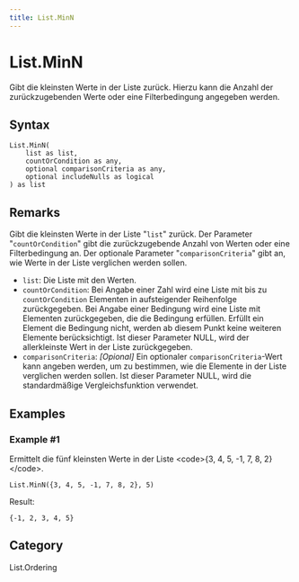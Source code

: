 ```yaml
---
title: List.MinN
---
```


# List.MinN


Gibt die kleinsten Werte in der Liste zurück. Hierzu kann die Anzahl der zurückzugebenden Werte oder eine Filterbedingung angegeben werden.


## Syntax

```powerquery
List.MinN(
    list as list,
    countOrCondition as any,
    optional comparisonCriteria as any,
    optional includeNulls as logical
) as list
```


## Remarks

Gibt die kleinsten Werte in der Liste "<code>list</code>" zurück.    Der Parameter "<code>countOrCondition</code>" gibt die zurückzugebende Anzahl von Werten oder eine Filterbedingung an. Der optionale Parameter "<code>comparisonCriteria</code>" gibt an, wie Werte in der Liste verglichen werden sollen. <ul>        <li> <code>list</code>: Die Liste mit den Werten.</li>        <li> <code>countOrCondition</code>:  Bei Angabe einer Zahl wird eine Liste mit bis zu <code>countOrCondition</code> Elementen in aufsteigender Reihenfolge zurückgegeben. Bei Angabe einer Bedingung wird eine Liste mit Elementen zurückgegeben, die die Bedingung erfüllen. Erfüllt ein Element die Bedingung nicht, werden ab diesem Punkt keine weiteren Elemente berücksichtigt. Ist dieser Parameter NULL, wird der allerkleinste Wert in der Liste zurückgegeben.</li><li><code>comparisonCriteria</code>: <i>[Opional]</i> Ein optionaler <code>comparisonCriteria</code>-Wert kann angeben werden, um zu bestimmen, wie die Elemente in der Liste verglichen werden sollen. Ist dieser Parameter NULL, wird die standardmäßige Vergleichsfunktion verwendet. </li></ul>


## Examples

### Example #1 
Ermittelt die fünf kleinsten Werte in der Liste &lt;code&gt;\{3, 4, 5, -1, 7, 8, 2}&lt;/code&gt;.
```powerquery
List.MinN({3, 4, 5, -1, 7, 8, 2}, 5)
```

Result: 
```powerquery
{-1, 2, 3, 4, 5}
```




## Category
List.Ordering
